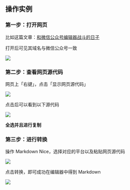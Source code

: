 ## 操作实例

### 第一步：打开网页

比如这篇文章：[和微信公众号编辑器战斗的日子](https://mp.weixin.qq.com/s?__biz=MzU5MTcyOTQ5OA==&mid=2247484561&idx=1&sn=5e9c59a70d3218eaed26e90847b5ba5f&chksm=fe2bc2a4c95c4bb281fb0134c2761b8f461453bef357f3b3f4500d90b3793bc6022b859a04d3&token=1985553552&lang=zh_CN#rd)

打开后可见其域名与微信公众号一致

![](https://imgkr.cn-bj.ufileos.com/f201ac34-e61d-4d87-a4b1-bba4ed2441db.png)

### 第二步：查看网页源代码

网页上「右键」，点击「显示网页源代码」

![](https://imgkr.cn-bj.ufileos.com/804afed5-73f7-4de8-b501-4bb2b098617c.png)

点击后可以看到以下源代码

![](https://imgkr.cn-bj.ufileos.com/77c1d6a3-e885-4498-824f-a915bd8466b5.png)

**全选并且进行复制**

### 第三步：进行转换

操作 Markdown Nice，选择对应的平台以及粘贴网页源代码

![](https://imgkr.cn-bj.ufileos.com/a26fdbac-98e8-4d99-83b6-099f6fcc5b08.png)

点击转换，即可成功在编辑器中得到 Markdown

![](https://imgkr.cn-bj.ufileos.com/572cf7df-459e-4944-8bf1-1e76f799f5ac.png)